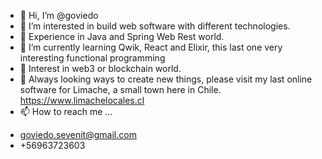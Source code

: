 - 👋 Hi, I’m @goviedo
- 👀 I’m interested in build web software with different technologies.
- 👀 Experience in Java and Spring Web Rest world.
- 🌱 I’m currently learning Qwik, React and Elixir, this last one very interesting functional programming
- 🌱 Interest in web3 or blockchain world.
- 💞️ Always looking ways to create new things, please visit my last online software for Limache, a small town here in Chile. https://www.limachelocales.cl
- 📫 How to reach me ...

* goviedo.sevenit@gmail.com
* +56963723603
